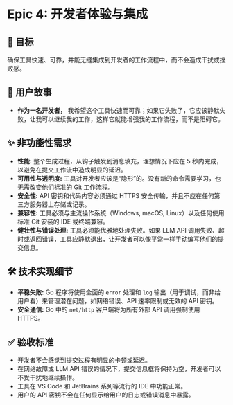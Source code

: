 # Epic 4: 开发者体验与集成

## 🎯 目标
确保工具快速、可靠，并能无缝集成到开发者的工作流程中，而不会造成干扰或挫败感。

## 👤 用户故事
- **作为一名开发者，** 我希望这个工具快速而可靠；如果它失败了，它应该静默失败，让我可以继续我的工作，这样它就能增强我的工作流程，而不是阻碍它。

## ✨ 非功能性需求
- **性能:** 整个生成过程，从钩子触发到消息填充，理想情况下应在 5 秒内完成，以避免在提交工作流中造成明显的延迟。
- **可用性与透明度:** 工具对开发者应该是“隐形”的。没有新的命令需要学习，也无需改变他们标准的 Git 工作流程。
- **安全性:** API 密钥和代码内容必须通过 HTTPS 安全传输，并且不应在任何第三方服务器上存储或记录。
- **兼容性:** 工具必须与主流操作系统（Windows, macOS, Linux）以及任何使用标准 Git 安装的 IDE 或终端兼容。
- **健壮性与错误处理:** 工具必须能优雅地处理失败。如果 LLM API 调用失败、超时或返回错误，工具应静默退出，让开发者可以像平常一样手动编写他们的提交信息。

## 🛠️ 技术实现细节
- **平稳失败:** Go 程序将使用全面的 `error` 处理和 `log` 输出（用于调试，而非给用户看）来管理潜在问题，如网络错误、API 速率限制或无效的 API 密钥。
- **安全通信:** Go 中的 `net/http` 客户端将为所有外部 API 调用强制使用 HTTPS。

## ✅ 验收标准
- 开发者不会感觉到提交过程有明显的卡顿或延迟。
- 在网络故障或 LLM API 错误的情况下，提交信息框将保持为空，开发者可以不受干扰地继续操作。
- 工具在 VS Code 和 JetBrains 系列等流行的 IDE 中功能正常。
- 用户的 API 密钥不会在任何显示给用户的日志或错误消息中暴露。